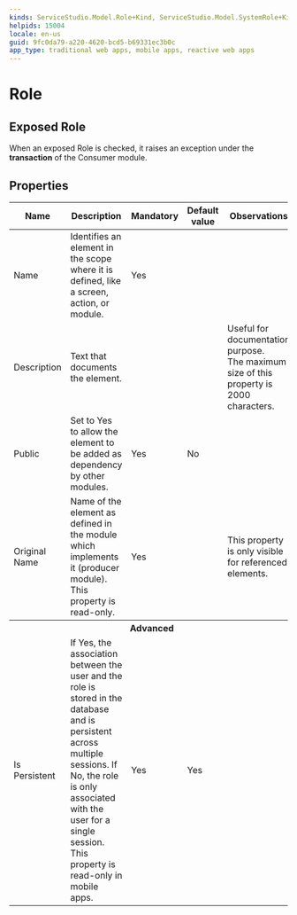 ```yaml
---
kinds: ServiceStudio.Model.Role+Kind, ServiceStudio.Model.SystemRole+Kind, ServiceStudio.Model.ReferenceRole+Kind
helpids: 15004
locale: en-us
guid: 9fc0da79-a220-4620-bcd5-b69331ec3b0c
app_type: traditional web apps, mobile apps, reactive web apps
---
```


# Role


## Exposed Role

When an exposed Role is checked, it raises an exception under the **transaction** of the Consumer module. 

## Properties

<table markdown="1">
<thead>
<tr>
<th>Name</th>
<th>Description</th>
<th>Mandatory</th>
<th>Default value</th>
<th>Observations</th>
</tr>
</thead>
<tbody>
<tr>
<td title="Name">Name</td>
<td>Identifies an element in the scope where it is defined, like a screen, action, or module.</td>
<td>Yes</td>
<td></td>
<td></td>
</tr>
<tr>
<td title="Description">Description</td>
<td>Text that documents the element.</td>
<td></td>
<td></td>
<td>Useful for documentation purpose.<br/>The maximum size of this property is 2000 characters.</td>
</tr>
<tr>
<td title="Public">Public</td>
<td>Set to Yes to allow the element to be added as dependency by other modules.</td>
<td>Yes</td>
<td>No</td>
<td></td>
</tr>
<tr>
<td title="Original Name">Original Name</td>
<td>Name of the element as defined in the module which implements it (producer module). This property is read-only.</td>
<td>Yes</td>
<td></td>
<td>This property is only visible for referenced elements.</td>
</tr>
<tr >
<th colspan="5">Advanced</th>
</tr>
<tr>
<td title="Is Persistent">Is Persistent</td>
<td>If Yes, the association between the user and the role is stored in the database and is persistent across multiple sessions. If No, the role is only associated with the user for a single session. This property is read-only in mobile apps.</td>
<td>Yes</td>
<td>Yes</td>
<td></td>
</tr>
</tbody>
</table>

